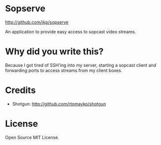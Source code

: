 # Sopserve

<http://github.com/jkp/sopserve>

An application to provide easy access to sopcast video streams.

# Why did you write this?

Because I got tired of SSH'ing into my server, starting a sopcast client and forwarding ports to access streams from my client boxes.

# Credits

* Shotgun: <http://github.com/rtomayko/shotgun>

# License

Open Source MIT License.
